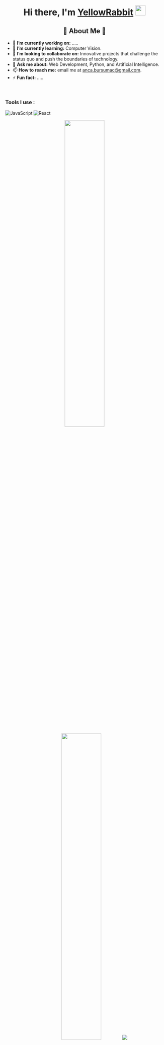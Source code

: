 
<h1 align="center">Hi there, I'm <a href="#" target="_blank">YellowRabbit</a> <img
src="https://github.com/blackcater/blackcater/raw/main/images/Hi.gif" height="32" /></h1>
<h2 align="center">🚀 About Me 🚀</h2>

<ul>
  <li>🔭 <b>I’m currently working on:</b> .....</li>
  <li>🌱 <b>I’m currently learning:</b> Computer Vision.</li>
  <li>👯 <b>I’m looking to collaborate on:</b> Innovative projects that challenge the status quo and push the boundaries of technology.</li>
  <li>💬 <b>Ask me about:</b> Web Development, Python, and Artificial Intelligence.</li>
  <li>📫 <b>How to reach me:</b> email me at <a href="mailto:anca.bursumac@gmail.com">anca.bursumac@gmail.com</a>.</li>
  <li>⚡ <b>Fun fact:</b> ..... </li>
</ul>


<br />
<h3>Tools I use :</h3>
<p>
<img alt="JavaScript" src="https://img.shields.io/badge/-JavaScript-F7DF1E?style=flat-square&logo=javascript&logoColor=black" />  <img alt="React" src="https://img.shields.io/badge/-React-45b8d8?style=flat-square&logo=react&logoColor=white" />
</p>
<p align="center">
  <img height="50%" width="auto" src ="https://github-readme-stats.vercel.app/api?username=RabbitYellow&show_icons=true&count_private=true&theme=darcula&hide_border=true&hide=issues,contribs&bg_color=00000000">
  <img height="50%" width="auto" src ="https://github-readme-stats.vercel.app/api/top-langs/?username=RabbitYellow&layout=compact&hide_border=true&theme=darcula&bg_color=00000000&langs_count=6&hide=jupyter%20notebook,tex,css,php&exclude_repo=Pacman-AI">
  <img src ="https://github-readme-streak-stats.herokuapp.com?user=RabbitYellow&theme=darcula&hide_border=true&background=FFFFFF00">
  <br>
  <br>
</p
